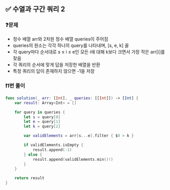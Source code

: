 ## ✅ 수열과 구간 쿼리 2

### ❓문제
- 정수 배열 arr와 2차원 정수 배열 queries이 주어짐
- queries의 원소는 각각 하나의 query를 나타내며, [s, e, k] 꼴
- 각 query마다 순서대로 s ≤ i ≤ e인 모든 i에 대해 k보다 크면서 가장 작은 arr[i]를 찾음
- 각 쿼리의 순서에 맞게 답을 저장한 배열을 반환
- 특정 쿼리의 답이 존재하지 않으면 -1을 저장

### ❗️1번 풀이
```swift
func solution(_ arr: [Int], _ queries: [[Int]]) -> [Int] {
    var result: Array<Int> = []

    for query in queries {
        let s = query[0]
        let e = query[1]
        let k = query[2]

        var validElements = arr[s...e].filter { $0 > k }

        if validElements.isEmpty {
            result.append(-1)
        } else {
            result.append(validElements.min()!)
        }
    }

    return result
}
```

